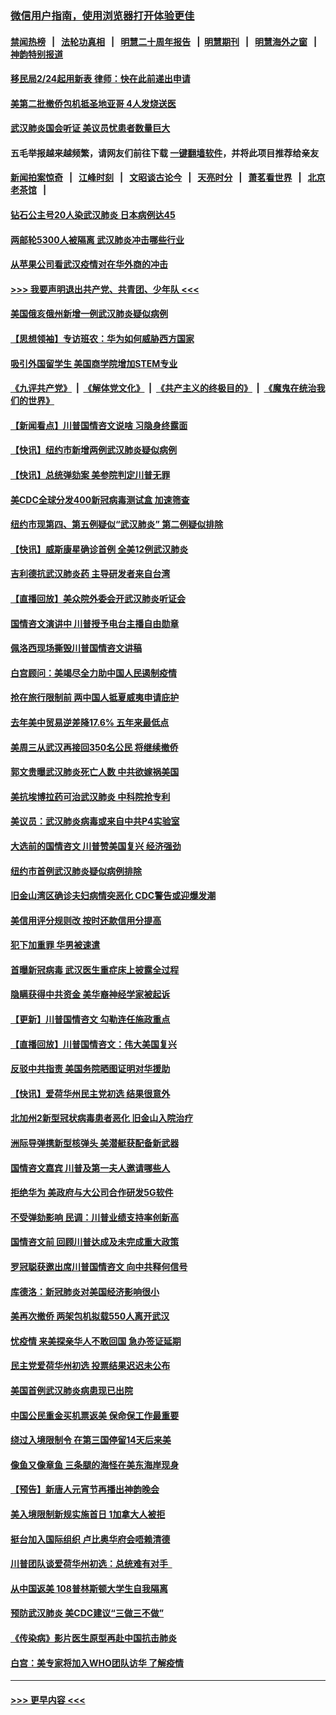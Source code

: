 ### [微信用户指南，使用浏览器打开体验更佳](https://github.com/gfw-breaker/banned-news1/blob/master/indexes/wechat-guide.md?t=0)
#### [禁闻热榜](热点新闻.md?t=0)  &nbsp;&nbsp;|&nbsp;&nbsp; [法轮功真相](https://github.com/gfw-breaker/truth/blob/master/README.md?t=0) &nbsp;&nbsp;|&nbsp;&nbsp; [明慧二十周年报告](https://github.com/gfw-breaker/mh-reports/blob/master/README.md?t=0) &nbsp;&nbsp;|&nbsp;&nbsp;[明慧期刊](https://github.com/gfw-breaker/mh-qikan) &nbsp;&nbsp;|&nbsp;&nbsp; [明慧海外之窗](https://github.com/gfw-breaker/mh-news/blob/master/README.md?t=0) &nbsp;&nbsp;|&nbsp;&nbsp; [神韵特别报道](https://github.com/gfw-breaker/mh-news/blob/master/shenyun.md?t=0)
#### [移民局2/24起用新表  律师：快在此前递出申请](../pages/nsc412/n11848220.md?t=02061911) 
#### [美第二批撤侨包机抵圣地亚哥 4人发烧送医](../pages/nsc412/n11847923.md?t=02061911) 
#### [武汉肺炎国会听证 美议员忧患者数量巨大](../pages/nsc412/n11844851.md?t=02061911) 
#### 五毛举报越来越频繁，请网友们前往下载 [一键翻墙软件](https://github.com/gfw-breaker/ssr-accounts)，并将此项目推荐给亲友
#### [新闻拍案惊奇](https://github.com/gfw-breaker/banned-news1/blob/master/pages/link4.md) &nbsp;&nbsp;|&nbsp;&nbsp; [江峰时刻](https://github.com/gfw-breaker/banned-news1/blob/master/pages/link4.md) &nbsp;&nbsp;|&nbsp;&nbsp; [文昭谈古论今](https://github.com/gfw-breaker/banned-news1/blob/master/pages/link4.md) &nbsp;&nbsp;|&nbsp;&nbsp; [天亮时分](https://github.com/gfw-breaker/banned-news1/blob/master/pages/link4.md) &nbsp;&nbsp;|&nbsp;&nbsp; [萧茗看世界](https://github.com/gfw-breaker/banned-news1/blob/master/pages/link4.md) &nbsp;&nbsp;|&nbsp;&nbsp; [北京老茶馆](https://github.com/gfw-breaker/banned-news1/blob/master/pages/link4.md) &nbsp;&nbsp;|&nbsp;&nbsp; 
#### [钻石公主号20人染武汉肺炎 日本病例达45](../pages/nsc412/n11847823.md?t=02061911) 
#### [两邮轮5300人被隔离 武汉肺炎冲击哪些行业](../pages/nsc412/n11847456.md?t=02061911) 
#### [从苹果公司看武汉疫情对在华外商的冲击](../pages/nsc412/n11847586.md?t=02061911) 
#### [>>> 我要声明退出共产党、共青团、少年队 <<<](https://github.com/begood0513/goodnews/blob/master/quit/letter.md) 
#### [美国俄亥俄州新增一例武汉肺炎疑似病例](../pages/nsc412/n11847714.md?t=02061911) 
#### [【思想领袖】专访班农：华为如何威胁西方国家](../pages/nsc412/n11847306.md?t=02061911) 
#### [吸引外国留学生 美国商学院增加STEM专业](../pages/nsc412/n11847417.md?t=02061911) 
#### [《九评共产党》](https://github.com/begood0513/9ping.md/blob/master/README.md) &nbsp;|&nbsp; [《解体党文化》](../../../../jtdwh.md/blob/master/README.md)  &nbsp;|&nbsp; [《共产主义的终极目的》](../../../../gczydzjmd.md/blob/master/README.md) &nbsp;|&nbsp; [《魔鬼在统治我们的世界》](../../../../mgztzwmdsj.md/blob/master/README.md) 
#### [【新闻看点】川普国情咨文说啥 习隐身终露面](../pages/nsc412/n11847016.md?t=02061911) 
#### [【快讯】纽约市新增两例武汉肺炎疑似病例](../pages/nsc412/n11847250.md?t=02061911) 
#### [【快讯】总统弹劾案 美参院判定川普无罪](../pages/nsc412/n11847316.md?t=02061911) 
#### [美CDC全球分发400新冠病毒测试盒 加速筛查](../pages/nsc412/n11847260.md?t=02061911) 
#### [纽约市现第四、第五例疑似“武汉肺炎”   第二例疑似排除](../pages/nsc412/n11847332.md?t=02061911) 
#### [【快讯】威斯康星确诊首例 全美12例武汉肺炎](../pages/nsc412/n11847162.md?t=02061911) 
#### [吉利德抗武汉肺炎药 主导研发者来自台湾](../pages/nsc412/n11847064.md?t=02061911) 
#### [【直播回放】美众院外委会开武汉肺炎听证会](../pages/nsc412/n11846727.md?t=02061911) 
#### [国情咨文演讲中 川普授予电台主播自由勋章](../pages/nsc412/n11846815.md?t=02061911) 
#### [佩洛西现场撕毁川普国情咨文讲稿](../pages/nsc412/n11846724.md?t=02061911) 
#### [白宫顾问：美竭尽全力助中国人民遏制疫情](../pages/nsc412/n11846756.md?t=02061911) 
#### [抢在旅行限制前 两中国人抵夏威夷申请庇护](../pages/nsc412/n11846866.md?t=02061911) 
#### [去年美中贸易逆差降17.6% 五年来最低点](../pages/nsc412/n11846755.md?t=02061911) 
#### [美周三从武汉再接回350名公民 将继续撤侨](../pages/nsc412/n11846705.md?t=02061911) 
#### [郭文贵曝武汉肺炎死亡人数 中共欲嫁祸美国](../pages/nsc412/n11846240.md?t=02061911) 
#### [美抗埃博拉药可治武汉肺炎 中科院抢专利](../pages/nsc412/n11846409.md?t=02061911) 
#### [美议员：武汉肺炎病毒或来自中共P4实验室](../pages/nsc412/n11846043.md?t=02061911) 
#### [大选前的国情咨文 川普赞美国复兴 经济强劲](../pages/nsc412/n11845526.md?t=02061911) 
#### [纽约市首例武汉肺炎疑似病例排除](../pages/nsc412/n11844989.md?t=02061911) 
#### [旧金山湾区确诊夫妇病情突恶化 CDC警告或迎爆发潮](../pages/nsc412/n11845730.md?t=02061911) 
#### [美信用评分规则改  按时还款信用分提高](../pages/nsc412/n11845488.md?t=02061911) 
#### [犯下加重罪 华男被速遣](../pages/nsc412/n11845476.md?t=02061911) 
#### [首曝新冠病毒 武汉医生重症床上披露全过程](../pages/nsc412/n11845150.md?t=02061911) 
#### [隐瞒获得中共资金 美华裔神经学家被起诉](../pages/nsc412/n11844879.md?t=02061911) 
#### [【更新】川普国情咨文 勾勒连任施政重点](../pages/nsc412/n11845223.md?t=02061911) 
#### [【直播回放】川普国情咨文：伟大美国复兴](../pages/nsc412/n11842079.md?t=02061911) 
#### [反驳中共指责 美国务院晒图证明对华援助](../pages/nsc412/n11844859.md?t=02061911) 
#### [【快讯】爱荷华州民主党初选 结果很意外](../pages/nsc412/n11844878.md?t=02061911) 
#### [北加州2新型冠状病毒患者恶化 旧金山入院治疗](../pages/nsc412/n11844842.md?t=02061911) 
#### [洲际导弹携新型核弹头 美潜艇获配备新武器](../pages/nsc412/n11844680.md?t=02061911) 
#### [国情咨文嘉宾 川普及第一夫人邀请哪些人](../pages/nsc412/n11844712.md?t=02061911) 
#### [拒绝华为 美政府与大公司合作研发5G软件](../pages/nsc412/n11844625.md?t=02061911) 
#### [不受弹劾影响 民调：川普业绩支持率创新高](../pages/nsc412/n11844622.md?t=02061911) 
#### [国情咨文前 回顾川普达成及未完成重大政策](../pages/nsc412/n11844581.md?t=02061911) 
#### [罗冠聪获邀出席川普国情咨文 向中共释何信号](../pages/nsc412/n11844355.md?t=02061911) 
#### [库德洛：新冠肺炎对美国经济影响很小](../pages/nsc412/n11844418.md?t=02061911) 
#### [美再次撤侨 两架包机拟载550人离开武汉](../pages/nsc412/n11844407.md?t=02061911) 
#### [忧疫情 来美探亲华人不敢回国 急办签证延期](../pages/nsc412/n11843344.md?t=02061911) 
#### [民主党爱荷华州初选 投票结果迟迟未公布](../pages/nsc412/n11844207.md?t=02061911) 
#### [美国首例武汉肺炎病患现已出院](../pages/nsc412/n11842740.md?t=02061911) 
#### [中国公民重金买机票返美 保命保工作最重要](../pages/nsc412/n11843282.md?t=02061911) 
#### [绕过入境限制令  在第三国停留14天后来美](../pages/nsc412/n11843341.md?t=02061911) 
#### [像鱼又像章鱼 三条腿的海怪在美东海岸现身](../pages/nsc412/n11843092.md?t=02061911) 
#### [【预告】新唐人元宵节再播出神韵晚会](../pages/nsc412/n11843192.md?t=02061911) 
#### [美入境限制新规实施首日 1加拿大人被拒](../pages/nsc412/n11843058.md?t=02061911) 
#### [挺台加入国际组织 卢比奥华府会唔赖清德](../pages/nsc412/n11843023.md?t=02061911) 
#### [川普团队谈爱荷华州初选：总统难有对手  ](../pages/nsc412/n11842867.md?t=02061911) 
#### [从中国返美 108普林斯顿大学生自我隔离](../pages/nsc412/n11842714.md?t=02061911) 
#### [预防武汉肺炎 美CDC建议“三做三不做”](../pages/nsc412/n11842700.md?t=02061911) 
#### [《传染病》影片医生原型再赴中国抗击肺炎](../pages/nsc412/n11842626.md?t=02061911) 
#### [白宫：美专家将加入WHO团队访华 了解疫情](../pages/nsc412/n11842198.md?t=02061911) 

----
#### [ >>> 更早内容 <<< ](../indexes/nsc412-earlier.md)
